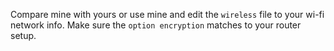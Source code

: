 Compare mine with yours or use mine and edit the `wireless` file to your wi-fi network info. Make sure the `option encryption` matches to your router setup.
